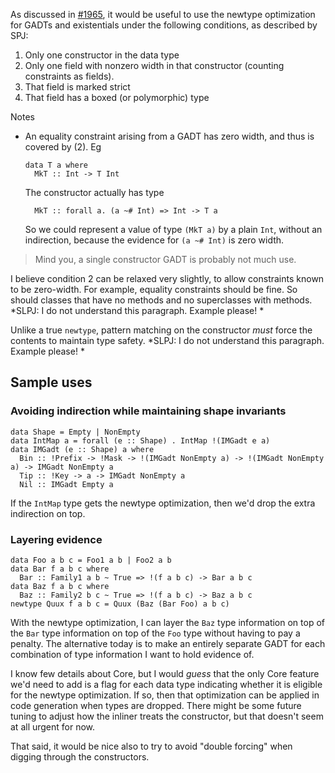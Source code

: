 
As discussed in [
\#1965](https://ghc.haskell.org/trac/ghc/ticket/1965), it would be useful to use the newtype optimization for GADTs and existentials under the following conditions, as described by SPJ:


1. Only one constructor in the data type
1. Only one field with nonzero width in that constructor (counting constraints as fields).
1. That field is marked strict
1. That field has a boxed (or polymorphic) type


Notes


- An equality constraint arising from a GADT has zero width, and thus is covered by (2).  Eg

  ```wiki
  data T a where
    MkT :: Int -> T Int
  ```

  The constructor actually has type

  ```wiki
    MkT :: forall a. (a ~# Int) => Int -> T a
  ```

  So we could represent a value of type `(MkT a)` by a plain `Int`, without an indirection, because the evidence for `(a ~# Int)` is zero width.

>
>
> Mind you, a single constructor GADT is probably not much use.
>
>


I believe condition 2 can be relaxed very slightly, to allow constraints known to be zero-width. For example, equality constraints should be fine. So should classes that have no methods and no superclasses with methods.  *SLPJ: I do not understand this paragraph.  Example please! *



Unlike a true `newtype`, pattern matching on the constructor *must* force the contents to maintain type safety. *SLPJ: I do not understand this paragraph.  Example please! *


## Sample uses


### Avoiding indirection while maintaining shape invariants


```
data Shape = Empty | NonEmpty
data IntMap a = forall (e :: Shape) . IntMap !(IMGadt e a)
data IMGadt (e :: Shape) a where
  Bin :: !Prefix -> !Mask -> !(IMGadt NonEmpty a) -> !(IMGadt NonEmpty a) -> IMGadt NonEmpty a
  Tip :: !Key -> a -> IMGadt NonEmpty a
  Nil :: IMGadt Empty a
```


If the `IntMap` type gets the newtype optimization, then we'd drop the extra indirection on top.


### Layering evidence


```
data Foo a b c = Foo1 a b | Foo2 a b
data Bar f a b c where
  Bar :: Family1 a b ~ True => !(f a b c) -> Bar a b c
data Baz f a b c where
  Baz :: Family2 b c ~ True => !(f a b c) -> Baz a b c
newtype Quux f a b c = Quux (Baz (Bar Foo) a b c)
```


With the newtype optimization, I can layer the `Baz` type information on top of the `Bar` type information on top of the `Foo` type without having to pay a penalty. The alternative today is to make an entirely separate GADT for each combination of type information I want to hold evidence of.



I know few details about Core, but I would *guess* that the only Core feature we'd need to add is a flag for each data type indicating whether it is eligible for the newtype optimization. If so, then that optimization can be applied in code generation when types are dropped. There might be some future tuning to adjust how the inliner treats the constructor, but that doesn't seem at all urgent for now.



That said, it would be nice also to try to avoid "double forcing" when digging through the constructors.


